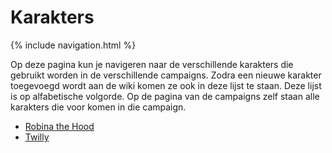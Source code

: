# Karakters

{% include navigation.html %}

Op deze pagina kun je navigeren naar de verschillende karakters die gebruikt worden in de verschillende campaigns. Zodra een nieuwe karakter toegevoegd wordt aan de wiki komen ze ook in deze lijst te staan. Deze lijst is op alfabetische volgorde. Op de pagina van de campaigns zelf staan alle karakters die voor komen in die campaign.

* [Robina the Hood](characters/Robina-the-Hood.md)
* [Twilly](characters/Twilly.md)